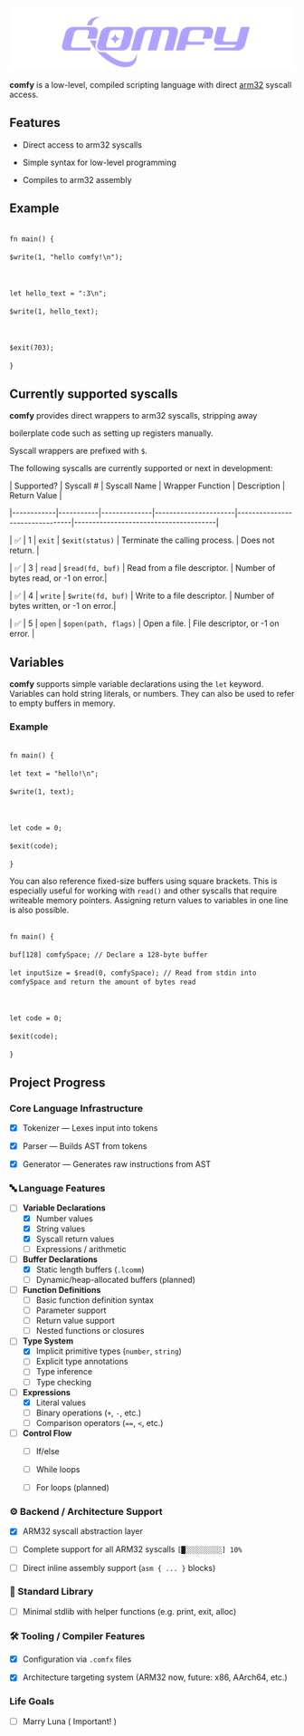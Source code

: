 
<center>

<img  src="./assets/comfylang.png"  alt="comfy logo">

</center>

  
  

**comfy** is a low-level, compiled scripting language with direct [arm32](https://en.wikipedia.org/wiki/ARM_architecture_family#32-bit_architecture) syscall access.

  

## Features

  

- Direct access to arm32 syscalls

- Simple syntax for low-level programming

- Compiles to arm32 assembly

  

## Example

  

```

fn main() {

$write(1, "hello comfy!\n");

  

let hello_text = ":3\n";

$write(1, hello_text);

  

$exit(703);

}

```

  

## Currently supported syscalls

  

**comfy** provides direct wrappers to arm32 syscalls, stripping away

boilerplate code such as setting up registers manually.

Syscall wrappers are prefixed with `$`.

The following syscalls are currently supported or next in development:

  

| Supported? | Syscall # | Syscall Name | Wrapper Function | Description | Return Value |

|------------|-----------|--------------|----------------------|--------------------------------|---------------------------------------|

| ✅ | 1 | `exit` | `$exit(status)` | Terminate the calling process. | Does not return. |

| ✅ | 3 | `read` | `$read(fd, buf)` | Read from a file descriptor. | Number of bytes read, or -1 on error.|

| ✅ | 4 | `write` | `$write(fd, buf)` | Write to a file descriptor. | Number of bytes written, or -1 on error.|

| ✅  | 5 | `open` | `$open(path, flags)` | Open a file. | File descriptor, or -1 on error. |

  
  
  

## Variables

  

**comfy** supports simple variable declarations using the `let` keyword. Variables can hold string literals, or numbers. They can also be used to refer to empty buffers in memory.

  

### Example

  

```comfy

fn main() {

let text = "hello!\n";

$write(1, text);

  

let code = 0;

$exit(code);

}

```

  

You can also reference fixed-size buffers using square brackets. This is especially useful for working with `read()` and other syscalls that require writeable memory pointers. Assigning return values to variables in one line is also possible.

  

```comfy

fn main() {

buf[128] comfySpace; // Declare a 128-byte buffer

let inputSize = $read(0, comfySpace); // Read from stdin into comfySpace and return the amount of bytes read

  

let code = 0;

$exit(code);

}

```

  
  
 

## Project Progress

### Core Language Infrastructure

-  [x]  Tokenizer — Lexes input into tokens
    
-  [x] Parser — Builds AST from tokens
    
-  [x] Generator — Generates raw instructions from AST

### 🔤 Language Features

- [ ] **Variable Declarations**
  - [x] Number values
  - [x] String values
  - [x] Syscall return values
  - [ ] Expressions / arithmetic
- [ ] **Buffer Declarations**
  - [x] Static length buffers (`.lcomm`)
  - [ ] Dynamic/heap-allocated buffers (planned)
- [ ] **Function Definitions**
  - [ ] Basic function definition syntax
  - [ ] Parameter support
  - [ ] Return value support
  - [ ] Nested functions or closures
- [ ] **Type System**
  - [x] Implicit primitive types (`number`, `string`)
  - [ ] Explicit type annotations
  - [ ] Type inference
  - [ ] Type checking
- [ ] **Expressions**
  - [x] Literal values
  - [ ] Binary operations (`+`, `-`, etc.)
  - [ ] Comparison operators (`==`, `<`, etc.)
- [ ] **Control Flow**
  - [ ] If/else
  - [ ] While loops
  - [ ] For loops (planned)

    

### ⚙️ Backend / Architecture Support

-  [x]  ARM32 syscall abstraction layer
    
-  [ ] Complete support for all ARM32 syscalls 
`[█░░░░░░░░░] 10%`
    
-  [ ] Direct inline assembly support (`asm { ... }` blocks)
    

### 🧰 Standard Library

- [ ] Minimal stdlib with helper functions (e.g. print, exit, alloc)
    

### 🛠️ Tooling / Compiler Features

-  [x] Configuration via `.comfx` files
    
-   [x] Architecture targeting system (ARM32 now, future: x86, AArch64, etc.)
    

###  Life Goals

- [ ]  Marry Luna ( Important! )


